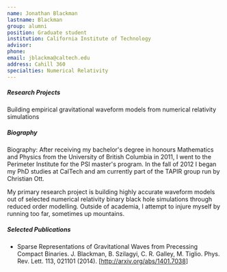 ```yaml
---
name: Jonathan Blackman
lastname: Blackman
group: alumni
position: Graduate student
institution: California Institute of Technology
advisor:
phone:
email: jblackma@caltech.edu
address: Cahill 360
specialties: Numerical Relativity
---
```


##### Research Projects

Building empirical gravitational waveform models from numerical relativity simulations

##### Biography

Biography: After receiving my bachelor's degree in honours Mathematics and Physics from the
University of British Columbia in 2011, I went to the Perimeter Institute for the PSI master's
program. In the fall of 2012 I began my PhD studies at CalTech and am currently part of the TAPIR
group run by Christian Ott.

My primary research project is building highly accurate waveform models out of selected numerical
relativity binary black hole simulations through reduced order modelling.  Outside of academia, I
attempt to injure myself by running too far, sometimes up mountains.

##### Selected Publications

<ul>
<li>Sparse Representations of Gravitational Waves from Precessing Compact Binaries.  J. Blackman, B.
Szilagyi, C. R. Galley, M. Tiglio. Phys. Rev. Lett. 113, 021101 (2014). [<a
href="http://arxiv.org/abs/1401.7038">http://arxiv.org/abs/1401.7038</a>]</li>
</ul>
